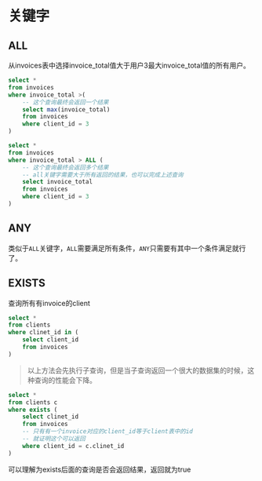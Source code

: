 # 关键字

## ALL

从invoices表中选择invoice_total值大于用户3最大invoice_total值的所有用户。

```sql
select *
from invoices 
where invoice_total >(
    -- 这个查询最终会返回一个结果
	select max(invoice_total)
    from invoices
    where client_id = 3
)
```



```sql
select *
from invoices 
where invoice_total > ALL (
    -- 这个查询最终会返回多个结果
    -- all关键字需要大于所有返回的结果，也可以完成上述查询
	select invoice_total
    from invoices
    where client_id = 3
)
```

## ANY

类似于`ALL`关键字，`ALL`需要满足所有条件，`ANY`只需要有其中一个条件满足就行了。

## EXISTS

查询所有有invoice的client

```sql
select *
from clients 
where clinet_id in (
	select client_id 
    from invoices
)
```

>以上方法会先执行子查询，但是当子查询返回一个很大的数据集的时候，这种查询的性能会下降。

```sql
select *
from clients c
where exists (
	select clinet_id
    from invoices
    -- 只有有一个invoice对应的client_id等于client表中的id
    -- 就证明这个可以返回
    where client_id = c.clinet_id
)
```

可以理解为exists后面的查询是否会返回结果，返回就为true